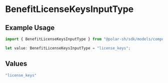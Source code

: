 # BenefitLicenseKeysInputType

## Example Usage

```typescript
import { BenefitLicenseKeysInputType } from "@polar-sh/sdk/models/components";

let value: BenefitLicenseKeysInputType = "license_keys";
```

## Values

```typescript
"license_keys"
```